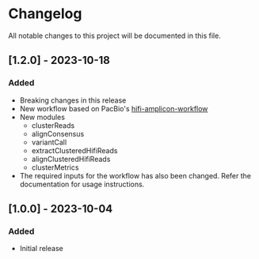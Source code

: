 # Changelog

All notable changes to this project will be documented in this file.

## [1.2.0] - 2023-10-18

### Added

- Breaking changes in this release
- New workflow based on PacBio's [hifi-amplicon-workflow](https://github.com/PacificBiosciences/hifi-amplicon-workflow)
- New modules
  - clusterReads
  - alignConsensus
  - variantCall
  - extractClusteredHifiReads
  - alignClusteredHifiReads
  - clusterMetrics
- The required inputs for the workflow has also been changed. Refer the documentation for usage instructions.


## [1.0.0] - 2023-10-04

### Added

- Initial release